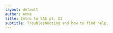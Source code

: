 ```yaml
--- 
layout: default
author: Anna
title: Intro to SAS pt. II
subtitle: Troubleshooting and how to find help.
--- 
```


